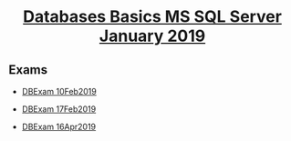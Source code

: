 # <a href="https://softuni.bg/trainings/2266/databases-basics-ms-sql-server-january-2019"><p align="center"> Databases Basics MS SQL Server January 2019<p>
</a>

## Exams

- <a href="https://github.com/PhilShishov/Software-University/tree/master/Databases%20Basics%20-%20MSSQL%20Server/Exams/DBExam_10Feb2019" > DBExam 10Feb2019</a>

- <a href="https://github.com/PhilShishov/Software-University/tree/master/Databases%20Basics%20-%20MSSQL%20Server/Exams/DBExam_17Feb2019" > DBExam 17Feb2019</a>

- <a href="https://github.com/PhilShishov/Software-University/tree/master/Databases%20Basics%20-%20MSSQL%20Server/Exams/DBExam_16Apr2019" > DBExam 16Apr2019</a>
